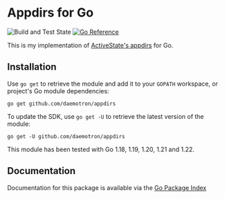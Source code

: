 # Appdirs for Go

![Build and Test State](https://github.com/daemotron/appdirs/actions/workflows/go.yml/badge.svg?event=push)
[![Go Reference](https://pkg.go.dev/badge/github.com/daemotron/appdirs.svg)](https://pkg.go.dev/github.com/daemotron/appdirs)

This is my implementation of [ActiveState's appdirs](https://github.com/ActiveState/appdirs) for Go.

## Installation

Use `go get` to retrieve the module and add it to your `GOPATH` workspace,
or project's Go module dependencies:

```shell
go get github.com/daemotron/appdirs
```

To update the SDK, use `go get -U` to retrieve the latest version of the module:

```shell
go get -U github.com/daemotron/appdirs
```

This module has been tested with Go 1.18, 1.19, 1.20, 1.21 and 1.22.

## Documentation

Documentation for this package is available via the
[Go Package Index](https://pkg.go.dev/github.com/daemotron/appdirs)